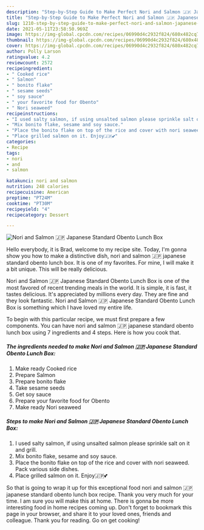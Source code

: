 ```yaml
---
description: "Step-by-Step Guide to Make Perfect Nori and Salmon 🇯🇵 Japanese Standard Obento Lunch Box"
title: "Step-by-Step Guide to Make Perfect Nori and Salmon 🇯🇵 Japanese Standard Obento Lunch Box"
slug: 1210-step-by-step-guide-to-make-perfect-nori-and-salmon-japanese-standard-obento-lunch-box
date: 2021-05-11T23:58:50.969Z
image: https://img-global.cpcdn.com/recipes/06990d4c2932f824/680x482cq70/nori-and-salmon-japanese-standard-obento-lunch-box-recipe-main-photo.jpg
thumbnail: https://img-global.cpcdn.com/recipes/06990d4c2932f824/680x482cq70/nori-and-salmon-japanese-standard-obento-lunch-box-recipe-main-photo.jpg
cover: https://img-global.cpcdn.com/recipes/06990d4c2932f824/680x482cq70/nori-and-salmon-japanese-standard-obento-lunch-box-recipe-main-photo.jpg
author: Polly Larson
ratingvalue: 4.2
reviewcount: 2572
recipeingredient:
- " Cooked rice"
- " Salmon"
- " bonito flake"
- " sesame seeds"
- " soy sauce"
- " your favorite food for Obento"
- " Nori seaweed"
recipeinstructions:
- "I used salty salmon, if using unsalted salmon please sprinkle salt on it and grill."
- "Mix bonito flake, sesame and soy sauce."
- "Place the bonito flake on top of the rice and cover with nori seaweed. Pack various side dishes."
- "Place grilled salmon on it. Enjoy🇯🇵💕"
categories:
- Recipe
tags:
- nori
- and
- salmon

katakunci: nori and salmon 
nutrition: 248 calories
recipecuisine: American
preptime: "PT24M"
cooktime: "PT30M"
recipeyield: "4"
recipecategory: Dessert

---
```



![Nori and Salmon 🇯🇵 Japanese Standard Obento Lunch Box](https://img-global.cpcdn.com/recipes/06990d4c2932f824/680x482cq70/nori-and-salmon-japanese-standard-obento-lunch-box-recipe-main-photo.jpg)

Hello everybody, it is Brad, welcome to my recipe site. Today, I'm gonna show you how to make a distinctive dish, nori and salmon 🇯🇵 japanese standard obento lunch box. It is one of my favorites. For mine, I will make it a bit unique. This will be really delicious.

Nori and Salmon 🇯🇵 Japanese Standard Obento Lunch Box is one of the most favored of recent trending meals in the world. It is simple, it is fast, it tastes delicious. It's appreciated by millions every day. They are fine and they look fantastic. Nori and Salmon 🇯🇵 Japanese Standard Obento Lunch Box is something which I have loved my entire life.




To begin with this particular recipe, we must first prepare a few components. You can have nori and salmon 🇯🇵 japanese standard obento lunch box using 7 ingredients and 4 steps. Here is how you cook that.

<!--inarticleads1-->

##### The ingredients needed to make Nori and Salmon 🇯🇵 Japanese Standard Obento Lunch Box:

1. Make ready  Cooked rice
1. Prepare  Salmon
1. Prepare  bonito flake
1. Take  sesame seeds
1. Get  soy sauce
1. Prepare  your favorite food for Obento
1. Make ready  Nori seaweed




<!--inarticleads2-->

##### Steps to make Nori and Salmon 🇯🇵 Japanese Standard Obento Lunch Box:

1. I used salty salmon, if using unsalted salmon please sprinkle salt on it and grill.
1. Mix bonito flake, sesame and soy sauce.
1. Place the bonito flake on top of the rice and cover with nori seaweed. Pack various side dishes.
1. Place grilled salmon on it. Enjoy🇯🇵💕




So that is going to wrap it up for this exceptional food nori and salmon 🇯🇵 japanese standard obento lunch box recipe. Thank you very much for your time. I am sure you will make this at home. There is gonna be more interesting food in home recipes coming up. Don't forget to bookmark this page in your browser, and share it to your loved ones, friends and colleague. Thank you for reading. Go on get cooking!
